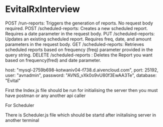 # EvitalRxInterview
POST /run-reports: Triggers the generation of reports. No request body required.
POST /scheduled-reports: Creates a new scheduled report. Requires a date parameter in the request body.
PUT /scheduled-reports: Updates an existing scheduled report. Requires freq, date, and amount parameters in the request body.
GET /scheduled-reports: Retrieves scheduled reports based on frequency (freq) parameter provided in the query string.
DELETE /scheduled-reports : Deletes the Report you want based on frequency(fred) and date parameter.



 host: "mysql-2759b698-kotwaniv04-f738.d.aivencloud.com",
    port: 25192,
    user: "avnadmin",
    password: "AVNS_vXk0o9vU80f3EwAA3Te",
    database: "Evital"

First the Index.js file should be run for initialising the server then you must have postman or any another api caller 

For Scheduler

There is Scheduler.js file which should be startd after  iniitalising server in another terminal 

